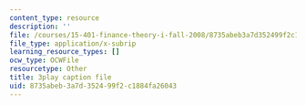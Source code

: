 ```yaml
---
content_type: resource
description: ''
file: /courses/15-401-finance-theory-i-fall-2008/8735abeb3a7d352499f2c1884fa26043_ZWKnK9LIETA.srt
file_type: application/x-subrip
learning_resource_types: []
ocw_type: OCWFile
resourcetype: Other
title: 3play caption file
uid: 8735abeb-3a7d-3524-99f2-c1884fa26043
---
```

